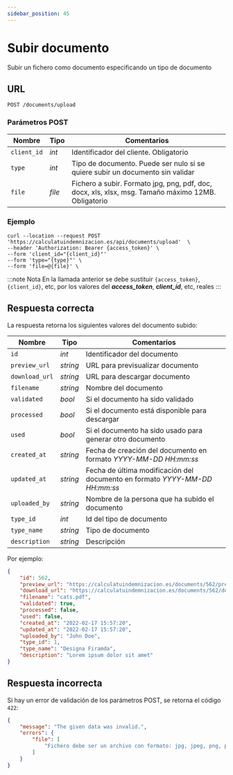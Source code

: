 ```yaml
---
sidebar_position: 45
---
```


# Subir documento

Subir un fichero como documento especificando un tipo de documento

## URL

```
POST /documents/upload
```

### Parámetros POST

Nombre | Tipo |  Comentarios 
--- | --- | --- | 
`client_id` | _int_ | Identificador del cliente. Obligatorio
`type` | _int_ | Tipo de documento. Puede ser nulo si se quiere subir un documento sin validar
`file` | _file_ | Fichero a subir. Formato jpg, png, pdf, doc, docx, xls, xlsx, msg. Tamaño máximo 12MB. Obligatorio

### Ejemplo

```shell
curl --location --request POST 'https://calculatuindemnizacion.es/api/documents/upload'  \
--header 'Authorization: Bearer {access_token}' \
--form 'client_id="{client_id}"'
--form 'type="{type}"' \
--form 'file=@{file}' \
```

:::note Nota
En la llamada anterior se debe sustituir `{access_token}`, `{client_id}`, etc, por los valores del **_access_token_**, **_client_id_**, etc, reales
:::

## Respuesta correcta

La respuesta retorna los siguientes valores del documento subido:

Nombre | Tipo | Comentarios 
--- | --- | --- |
`id` | _int_ | Identificador del documento
`preview_url` | _string_ | URL para previsualizar documento
`download_url` | _string_ | URL para descargar documento
`filename` | _string_ | Nombre del documento
`validated` | _bool_ | Si el documento ha sido validado
`processed` | _bool_ | Si el documento está disponible para descargar
`used` | _bool_ | Si el documento ha sido usado para generar otro documento
`created_at` | _string_ | Fecha de creación del documento en formato _YYYY-MM-DD HH:mm:ss_
`updated_at` | _string_ | Fecha de última modificación del documento en formato _YYYY-MM-DD HH:mm:ss_
`uploaded_by` | _string_ | Nombre de la persona que ha subido el documento
`type_id` | _int_ | Id del tipo de documento
`type_name` | _string_ | Tipo de documento
`description` | _string_ | Descripción

Por ejemplo:

```json title="Status: 200 Ok"
{
    "id": 562,
    "preview_url": "https://calculatuindemnizacion.es/documents/562/preview",
    "download_url": "https://calculatuindemnizacion.es/documents/562/download",
    "filename": "cats.pdf",            
    "validated": true,
    "processed": false,
    "used": false,
    "created_at": "2022-02-17 15:57:20",
    "updated_at": "2022-02-17 15:57:20",
    "uploaded_by": "John Doe",
    "type_id": 1,
    "type_name": "Designa Firamda",
    "description": "Lorem ipsum dolor sit amet"
}
```

## Respuesta incorrecta

Si hay un error de validación de los parámetros POST, se retorna el código `422`:

```json title="Status: 422 Unprocessable Entity"
{
    "message": "The given data was invalid.",
    "errors": {
        "file": [
            "Fichero debe ser un archivo con formato: jpg, jpeg, png, pdf, doc, docx, xls, xlsx, msg."
        ]
    }
}
```